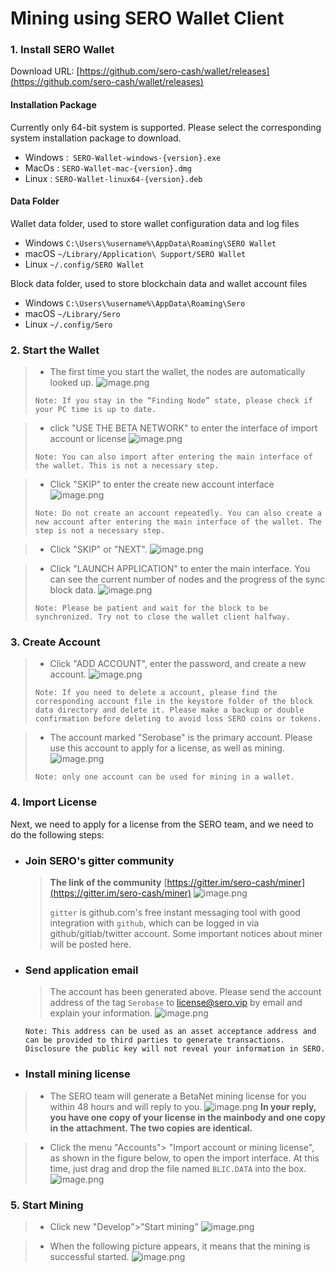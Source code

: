 # Mining using SERO Wallet Client

### 1. Install SERO Wallet



Download URL: [https://github.com/sero-cash/wallet/releases](https://github.com/sero-cash/wallet/releases)

#### Installation Package

Currently only 64-bit system is supported. Please select the corresponding system installation package to download.
- Windows :` SERO-Wallet-windows-{version}.exe`
- MacOs : `SERO-Wallet-mac-{version}.dmg`
- Linux : `SERO-Wallet-linux64-{version}.deb`

#### Data Folder
Wallet data folder, used to store wallet configuration data and log files
- Windows `C:\Users\%username%\AppData\Roaming\SERO Wallet`
- macOS `~/Library/Application\ Support/SERO Wallet`
- Linux `~/.config/SERO Wallet`

Block data folder, used to store blockchain data and wallet account files
- Windows `C:\Users\%username%\AppData\Roaming\Sero`
- macOS `~/Library/Sero`
- Linux `~/.config/Sero`

### 2. Start the Wallet
> - The first time you start the wallet, the nodes are automatically looked up.
>   ![image.png](https://upload-images.jianshu.io/upload_images/15078246-b328b98c4d808376.png?imageMogr2/auto-orient/strip%7CimageView2/2/w/1240)
>
> `Note: If you stay in the “Finding Node” state, please check if your PC time is up to date. `

> - click "USE THE BETA NETWORK" to enter the interface of import account or license
>   ![image.png](https://upload-images.jianshu.io/upload_images/15078246-49af5000142e80dc.png?imageMogr2/auto-orient/strip%7CimageView2/2/w/1240)
>
> `Note: You can also import after entering the main interface of the wallet. This is not a necessary step.`

> - Click "SKIP" to enter the create new account interface
>   ![image.png](https://upload-images.jianshu.io/upload_images/15078246-39eb040a758415ed.png?imageMogr2/auto-orient/strip%7CimageView2/2/w/1240)
>
> `Note: Do not create an account repeatedly. You can also create a new account after entering the main interface of the wallet. The step is not a necessary step.`

> - Click "SKIP" or "NEXT".
>   ![image.png](https://upload-images.jianshu.io/upload_images/15078246-d6133ed6d0e3329e.png?imageMogr2/auto-orient/strip%7CimageView2/2/w/1240)

> - Click "LAUNCH APPLICATION" to enter the main interface. You can see the current number of nodes and the progress of the sync block data.
>   ![image.png](https://upload-images.jianshu.io/upload_images/15078246-293cfbfdde61b6d7.jpg?imageMogr2/auto-orient/strip%7CimageView2/2/w/1240)
>
> `Note: Please be patient and wait for the block to be synchronized. Try not to close the wallet client halfway.`

### 3. Create Account

> - Click "ADD ACCOUNT", enter the password, and create a new account.
>   ![image.png](https://upload-images.jianshu.io/upload_images/15078246-7ece222912b67c7d.png?imageMogr2/auto-orient/strip%7CimageView2/2/w/1240)
>
> `Note: If you need to delete a account, please find the corresponding account file in the keystore folder of the block data directory and delete it. Please make a backup or double confirmation before deleting to avoid loss SERO coins or tokens. `

> - The account marked "Serobase" is the primary account. Please use this account to apply for a license, as well as mining.
>   ![image.png](https://upload-images.jianshu.io/upload_images/15078246-e53e0efd2da88f8a.jpg?imageMogr2/auto-orient/strip%7CimageView2/2/w/1240)
>
> `Note: only one account can be used for mining in a wallet. `

### 4. Import License

Next, we need to apply for a license from the SERO team, and we need to do the following steps:

* ### **Join SERO's gitter community**
    > **The link of the community**
    > [https://gitter.im/sero-cash/miner](https://gitter.im/sero-cash/miner)
    > ![image.png](https://upload-images.jianshu.io/upload_images/277023-fecac3360cd796e6.png?imageMogr2/auto-orient/strip%7CimageView2/2/w/400)
    >
    > `gitter` is github.com's free instant messaging tool with good integration with `github`, which can be logged in via github/gitlab/twitter account. Some important notices about miner will be posted here.

* ### **Send application email**
    > The account has been generated above. Please send the account address of the tag `Serobase` to [license@sero.vip](mailto:license@sero.vip) by email and explain your information.
    > ![image.png](https://upload-images.jianshu.io/upload_images/277023-e72fcce8a23a8578.png?imageMogr2/auto-orient/strip%7CimageView2/2/w/400)

    `Note: This address can be used as an asset acceptance address and can be provided to third parties to generate transactions. Disclosure the public key will not reveal your information in SERO.`

* ### **Install mining license**

> - The SERO team will generate a BetaNet mining license for you within 48 hours and will reply to you.
>   ![image.png](https://upload-images.jianshu.io/upload_images/277023-ce2d496f2b656112.png?imageMogr2/auto-orient/strip%7CimageView2/2/w/400)
>   **In your reply, you have one copy of your license in the mainbody and one copy in the attachment. The two copies are identical.**

> - Click the menu "Accounts"> "Import account or mining license", as shown in the figure below, to open the import interface.  At this time, just drag and drop the file named `BLIC.DATA` into the box.
>   ![image.png](https://upload-images.jianshu.io/upload_images/15078246-b277de832cd7235f.png?imageMogr2/auto-orient/strip%7CimageView2/2/w/1240)

### 5. Start Mining

> - Click new "Develop">"Start mining"
>   ![image.png](https://upload-images.jianshu.io/upload_images/15078246-aa6fb907c86f786c.png?imageMogr2/auto-orient/strip%7CimageView2/2/w/1240)

> - When the following picture appears, it means that the mining is successful started.
>   ![image.png](https://upload-images.jianshu.io/upload_images/15078246-bc56aa379a752b55.png?imageMogr2/auto-orient/strip%7CimageView2/2/w/1240)